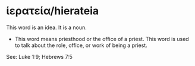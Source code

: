 # ἱερατεία/hierateia
This word is an idea. It is a noun.

* This word means priesthood or the office of a priest. This word is used to talk about the role, office, or work of being a priest.

See: Luke 1:9; Hebrews 7:5
